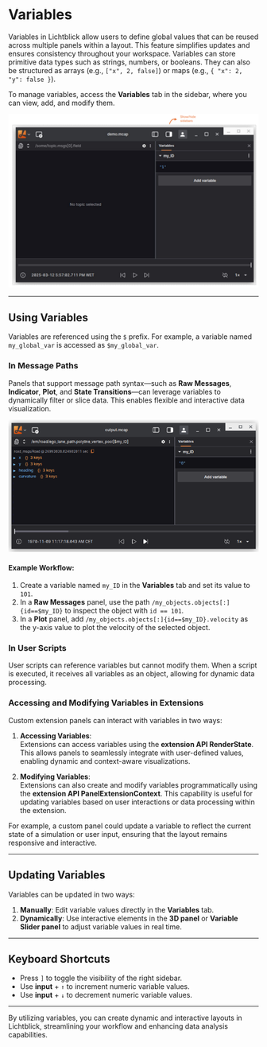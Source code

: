 # Variables

Variables in Lichtblick allow users to define global values that can be reused across multiple panels within a layout. This feature simplifies updates and ensures consistency throughout your workspace. Variables can store primitive data types such as strings, numbers, or booleans. They can also be structured as arrays (e.g., `["x", 2, false]`) or maps (e.g., `{ "x": 2, "y": false }`).

To manage variables, access the **Variables** tab in the sidebar, where you can view, add, and modify them.

![variables](images/show-sidebar.png)

---

## Using Variables

Variables are referenced using the `$` prefix. For example, a variable named `my_global_var` is accessed as `$my_global_var`.

### In Message Paths

Panels that support message path syntax—such as **Raw Messages**, **Indicator**, **Plot**, and **State Transitions**—can leverage variables to dynamically filter or slice data. This enables flexible and interactive data visualization.

![variables](images/variables-in-message-path.png)

#### Example Workflow:
1. Create a variable named `my_ID` in the **Variables** tab and set its value to `101`.
2. In a **Raw Messages** panel, use the path `/my_objects.objects[:]{id==$my_ID}` to inspect the object with `id == 101`.
3. In a **Plot** panel, add `/my_objects.objects[:]{id==$my_ID}.velocity` as the y-axis value to plot the velocity of the selected object.

### In User Scripts

User scripts can reference variables but cannot modify them. When a script is executed, it receives all variables as an object, allowing for dynamic data processing.

### Accessing and Modifying Variables in Extensions

Custom extension panels can interact with variables in two ways:

1. **Accessing Variables**:  
   Extensions can access variables using the **extension API RenderState**. This allows panels to seamlessly integrate with user-defined values, enabling dynamic and context-aware visualizations.

2. **Modifying Variables**:  
   Extensions can also create and modify variables programmatically using the **extension API PanelExtensionContext**. This capability is useful for updating variables based on user interactions or data processing within the extension.

For example, a custom panel could update a variable to reflect the current state of a simulation or user input, ensuring that the layout remains responsive and interactive.

---

## Updating Variables

Variables can be updated in two ways:

1. **Manually**: Edit variable values directly in the **Variables** tab.
2. **Dynamically**: Use interactive elements in the **3D panel** or **Variable Slider panel** to adjust variable values in real time.



---

## Keyboard Shortcuts

- Press `]` to toggle the visibility of the right sidebar.
- Use **input** + `↑` to increment numeric variable values.
- Use **input** + `↓` to decrement numeric variable values.

---

By utilizing variables, you can create dynamic and interactive layouts in Lichtblick, streamlining your workflow and enhancing data analysis capabilities.